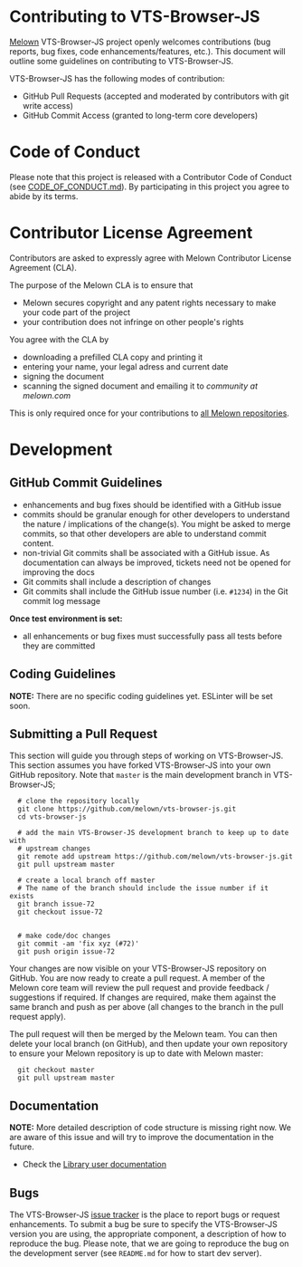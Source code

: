 # Contributing to VTS-Browser-JS

[Melown](http://melown.com) VTS-Browser-JS project openly welcomes
contributions (bug reports, bug fixes, code enhancements/features, etc.).  This
document will outline some guidelines on contributing to VTS-Browser-JS. 

VTS-Browser-JS has the following modes of contribution:

- GitHub Pull Requests (accepted and moderated by contributors with git write access)
- GitHub Commit Access (granted to long-term core developers)

# Code of Conduct

Please note that this project is released with a Contributor Code of Conduct
(see [CODE_OF_CONDUCT.md](CODE_OF_CONDUCT.md)). By
participating in this project you agree to abide by its terms.


# Contributor License Agreement

Contributors are asked to expressly agree with Melown Contributor License Agreement (CLA).

The purpose of the Melown CLA is to ensure that

- Melown secures copyright and any patent rights necessary to make your code part of the project
- your contribution does not infringe on other people's rights

You agree with the CLA by

- downloading a prefilled CLA copy and printing it
- entering your name, your legal adress and current date
- signing the document
- scanning the signed document and emailing it to *community at melown.com*

This is only required once for your contributions to [all Melown repositories](https://github.com/Melown).

# Development

## GitHub Commit Guidelines

- enhancements and bug fixes should be identified with a GitHub issue
- commits should be granular enough for other developers to understand the
  nature / implications of the change(s). You might be asked to merge commits,
  so that other developers are able to understand commit content.
- non-trivial Git commits shall be associated with a GitHub issue.  As
  documentation can always be improved, tickets need not be opened for improving
  the docs
- Git commits shall include a description of changes
- Git commits shall include the GitHub issue number (i.e. ``#1234``) in the Git
  commit log message

**Once test environment is set:**

- all enhancements or bug fixes must successfully pass all tests
  before they are committed


## Coding Guidelines

**NOTE:** There are no specific coding guidelines yet. ESLinter will be set
soon.

## Submitting a Pull Request

This section will guide you through steps of working on VTS-Browser-JS.  This
section assumes you have forked VTS-Browser-JS into your own GitHub repository.
Note that `master` is the main development branch in VTS-Browser-JS; 
```
  # clone the repository locally
  git clone https://github.com/melown/vts-browser-js.git
  cd vts-browser-js
  
  # add the main VTS-Browser-JS development branch to keep up to date with
  # upstream changes
  git remote add upstream https://github.com/melown/vts-browser-js.git
  git pull upstream master

  # create a local branch off master
  # The name of the branch should include the issue number if it exists
  git branch issue-72
  git checkout issue-72

   
  # make code/doc changes
  git commit -am 'fix xyz (#72)'
  git push origin issue-72

```

Your changes are now visible on your VTS-Browser-JS repository on GitHub.  You
are now ready to create a pull request.  A member of the Melown core team will
review the pull request and provide feedback / suggestions if required.  If
changes are required, make them against the same branch and push as per above
(all changes to the branch in the pull request apply).

The pull request will then be merged by the Melown team.  You can then delete
your local branch (on GitHub), and then update
your own repository to ensure your Melown repository is up to date with Melown
master:

```
  git checkout master
  git pull upstream master
```

## Documentation

**NOTE:** More detailed description of code structure is missing right now. We
are aware of this issue and will try to improve the documentation in the future. 

* Check the [Library user documentation](https://github.com/Melown/vts-browser-js/wiki)

## Bugs

The VTS-Browser-JS [issue tracker](https://github.com/melown/vts-browser-js/issues) is the
place to report bugs or request enhancements. To submit a bug be sure to specify
the VTS-Browser-JS version you are using, the appropriate component, a description of how
to reproduce the bug. Please note, that we are going to reproduce the bug on the
development server (see `README.md` for how to start dev server).

